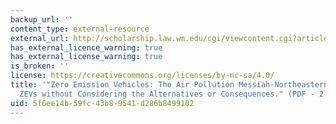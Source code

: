 ```yaml
---
backup_url: ''
content_type: external-resource
external_url: http://scholarship.law.wm.edu/cgi/viewcontent.cgi?article=1311&context=wmelpr
has_external_licence_warning: true
has_external_license_warning: true
is_broken: ''
license: https://creativecommons.org/licenses/by-nc-sa/4.0/
title: '"Zero Emission Vehicles: The Air Pollution Messiah-Northeastern States Mandate
  ZEVs without Considering the Alternatives or Consequences." (PDF - 2.0MB)'
uid: 5f6ee14b-59fc-43b8-9541-d286b8499102
---
```

